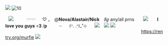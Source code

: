 ![](https://64.media.tumblr.com/588158f25a83025f9c367a4ed109c862/5983c063df5aee84-54/s1280x1920/f53be16e1c832aeadd1e5faef0200e087eae2b38.pnj)
 ![10](https://github.com/mvrfie/mvrfie/assets/157398608/deb75caf-4ebb-4b5f-b47f-b525176d32a3)

 ⠀![](https://64.media.tumblr.com/cb38cd7bcba903f8938de3e9f7b4ba3e/d5f3956d46975a7f-e2/s75x75_c1/9c98a98347b911ede0abde26fd0fe3fab70b097c.webp)⠀⠀⠀⠀𓎟𓎟⠀⠀♡ ₊⠀ @**Nova/Alastair/Nick** ⠀𝜗𝜚  any/all prns
 ⠀⠀ ![](https://files.catbox.moe/v7fhfp.png)　　𝐈 𝐥𝐨𝐯𝐞 𝐲𝐨𝐮 𝐠𝐮𝐲𝐬 <𝟑 /𝐩
 　⠀⠀┈　⠀꒰ᐢ. .ᐢ꒱₊˚⊹　⠀![](https://64.media.tumblr.com/1cb2aa20bef2dd1d64c12ebb3da46349/d5f3956d46975a7f-64/s75x75_c1/6064c21e6e62d4f1e8a63c6f99b881b088f54cea.gifv) ⠀![](https://64.media.tumblr.com/0a40ac46baac4b65dd259a367b417d63/ff4d61dc4b0e27ed-ba/s75x75_c1/4cae4eff9037c3e2ed285f84f987e29d2f3d0cf3.pnj) ![](https://64.media.tumblr.com/323a68039215ff78ff321c931516ef19/e4186637f83c1336-14/s75x75_c1/e1d99a0bc14c8e25f27f33080d414a7b29e84680.pnj)⠀⠀⠀⠀⠀⠀⠀⠀⠀⠀⠀⠀⠀⠀⠀⠀⠀⠀⠀⠀⠀⠀⠀⠀⠀⠀⠀⠀⠀⠀⠀⠀⠀⠀⠀⠀⠀⠀⠀⠀⠀⠀https://rentry.org/murfie
![](https://64.media.tumblr.com/c7976f33ee1b0f6388cf82bbf6e3848a/5983c063df5aee84-60/s1280x1920/3da9bf2ab0f6225efb79062e5a37170d19a797c9.pnj)
